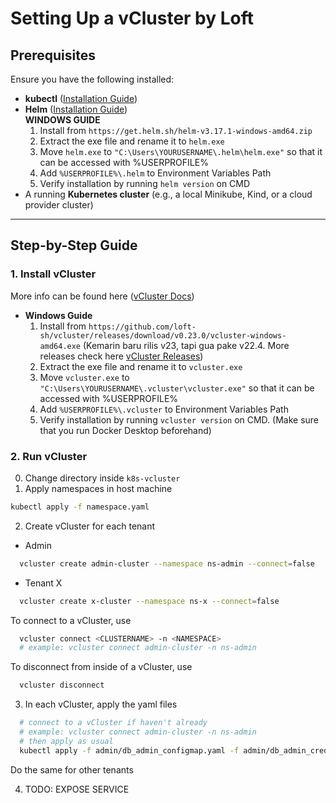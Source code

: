 # Setting Up a vCluster by Loft  

## Prerequisites  
Ensure you have the following installed:  
- **kubectl** ([Installation Guide](https://kubernetes.io/docs/tasks/tools/))  
- **Helm** ([Installation Guide](https://helm.sh/docs/intro/install/))  
**WINDOWS GUIDE**
  1. Install from `https://get.helm.sh/helm-v3.17.1-windows-amd64.zip`
  2. Extract the exe file and rename it to `helm.exe`
  3. Move `helm.exe` to `"C:\Users\YOURUSERNAME\.helm\helm.exe"` so that it can be accessed with %USERPROFILE%
  4. Add `%USERPROFILE%\.helm` to Environment Variables Path
  5. Verify installation by running `helm version` on CMD
- A running **Kubernetes cluster** (e.g., a local Minikube, Kind, or a cloud provider cluster)  

---

## Step-by-Step Guide  

### 1. Install vCluster
More info can be found here ([vCluster Docs](https://www.vcluster.com/docs/get-started?x0=1#deploy-vcluster))
- **Windows Guide**
  1. Install from `https://github.com/loft-sh/vcluster/releases/download/v0.23.0/vcluster-windows-amd64.exe` (Kemarin baru rilis v23, tapi gua pake v22.4. More releases check here [vCluster Releases](https://github.com/loft-sh/vcluster/releases))
  2. Extract the exe file and rename it to `vcluster.exe`
  3. Move `vcluster.exe` to `"C:\Users\YOURUSERNAME\.vcluster\vcluster.exe"` so that it can be accessed with %USERPROFILE%
  4. Add `%USERPROFILE%\.vcluster` to Environment Variables Path
  5. Verify installation by running `vcluster version` on CMD. (Make sure that you run Docker Desktop beforehand)

### 2. Run vCluster
0. Change directory inside `k8s-vcluster`
1. Apply namespaces in host machine
```sh
kubectl apply -f namespace.yaml
```

2. Create vCluster for each tenant
- Admin
```sh
  vcluster create admin-cluster --namespace ns-admin --connect=false
```
- Tenant X
```sh
  vcluster create x-cluster --namespace ns-x --connect=false
```
To connect to a vCluster, use
```sh
  vcluster connect <CLUSTERNAME> -n <NAMESPACE>
  # example: vcluster connect admin-cluster -n ns-admin
```
To disconnect from inside of a vCluster, use
```sh
  vcluster disconnect
```

3. In each vCluster, apply the yaml files
```sh
  # connect to a vCluster if haven't already
  # example: vcluster connect admin-cluster -n ns-admin
  # then apply as usual
  kubectl apply -f admin/db_admin_configmap.yaml -f admin/db_admin_credentials.yaml -f admin/admin_configmap.yaml -f admin/admin_deployment.yaml -f admin/admin_service.yaml
```
  Do the same for other tenants

4. TODO: EXPOSE SERVICE